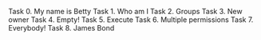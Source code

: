 Task 0. My name is Betty
Task 1. Who am I
Task 2. Groups
Task 3. New owner
Task 4. Empty!
Task 5. Execute
Task 6. Multiple permissions
Task 7. Everybody!
Task 8. James Bond

